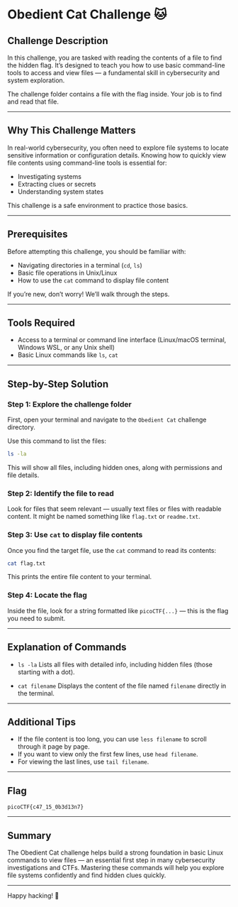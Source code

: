 
# Obedient Cat Challenge 🐱

## Challenge Description
In this challenge, you are tasked with reading the contents of a file to find the hidden flag. It’s designed to teach you how to use basic command-line tools to access and view files — a fundamental skill in cybersecurity and system exploration.

The challenge folder contains a file with the flag inside. Your job is to find and read that file.

---

## Why This Challenge Matters
In real-world cybersecurity, you often need to explore file systems to locate sensitive information or configuration details. Knowing how to quickly view file contents using command-line tools is essential for:

- Investigating systems  
- Extracting clues or secrets  
- Understanding system states  

This challenge is a safe environment to practice those basics.

---

## Prerequisites
Before attempting this challenge, you should be familiar with:

- Navigating directories in a terminal (`cd`, `ls`)  
- Basic file operations in Unix/Linux  
- How to use the `cat` command to display file content

If you’re new, don’t worry! We’ll walk through the steps.

---

## Tools Required
- Access to a terminal or command line interface (Linux/macOS terminal, Windows WSL, or any Unix shell)  
- Basic Linux commands like `ls`, `cat`

---

## Step-by-Step Solution

### Step 1: Explore the challenge folder
First, open your terminal and navigate to the `Obedient Cat` challenge directory.

Use this command to list the files:

```bash
ls -la
````

This will show all files, including hidden ones, along with permissions and file details.

### Step 2: Identify the file to read

Look for files that seem relevant — usually text files or files with readable content. It might be named something like `flag.txt` or `readme.txt`.

### Step 3: Use `cat` to display file contents

Once you find the target file, use the `cat` command to read its contents:

```bash
cat flag.txt
```

This prints the entire file content to your terminal.

### Step 4: Locate the flag

Inside the file, look for a string formatted like `picoCTF{...}` — this is the flag you need to submit.

---

## Explanation of Commands

* `ls -la`
  Lists all files with detailed info, including hidden files (those starting with a dot).

* `cat filename`
  Displays the content of the file named `filename` directly in the terminal.

---

## Additional Tips

* If the file content is too long, you can use `less filename` to scroll through it page by page.
* If you want to view only the first few lines, use `head filename`.
* For viewing the last lines, use `tail filename`.

---

## Flag

```
picoCTF{c47_15_0b3d13n7}
```

---

## Summary

The Obedient Cat challenge helps build a strong foundation in basic Linux commands to view files — an essential first step in many cybersecurity investigations and CTFs. Mastering these commands will help you explore file systems confidently and find hidden clues quickly.

---

Happy hacking! 🐾
